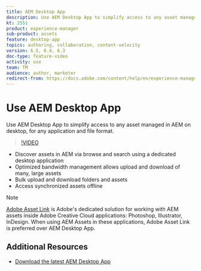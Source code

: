 ```yaml
---
title: AEM Desktop App
description: Use AEM Desktop App to simplify access to any asset managed in AEM on desktop, for any application and file format.
kt: 2551
product: experience-manager
sub-product: assets
feature: desktop-app
topics: authoring, collaboration, content-velocity
version: 6.5, 6.4, 6.3
doc-type: feature-video
activity: use
team: TM
audience: author, marketer
redirect-from: https://docs.adobe.com/content/help/en/experience-manager-learn/assets/creative-cloud/aem-desktop-app-sync-status-technical-video-use.html
---
```

 
# Use AEM Desktop App

 Use AEM Desktop App to simplify access to any asset managed in AEM on desktop, for any application and file format.
 
>[!VIDEO](https://video.tv.adobe.com/v/28868/?quality=12)

+ Discover assets in AEM via browse and search using a dedicated desktop application
+ Optimized bandwidth management allows upload and download of many, large assets
+ Bulk upload and download folders and assets
+ Access synchronized assets offline

>[!NOTE]
>
> [Adobe Asset Link](./adobe-asset-link.md) is Adobe's dedicated solution for working with AEM assets inside Adobe Creative Cloud applications: Photoshop, Illustrator, InDesign. When using AEM Assets in these applications, Adobe Asset Link is preferred over AEM Desktop App.

## Additional Resources

+ [Download the latest AEM Desktop App](https://docs.adobe.com/content/help/en/experience-manager-desktop-app/using/release-notes.html)
